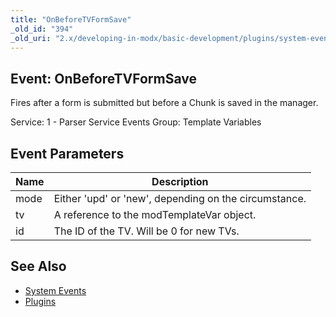 ```yaml
---
title: "OnBeforeTVFormSave"
_old_id: "394"
_old_uri: "2.x/developing-in-modx/basic-development/plugins/system-events/onbeforetvformsave"
---
```


## Event: OnBeforeTVFormSave

Fires after a form is submitted but before a Chunk is saved in the manager.

Service: 1 - Parser Service Events
Group: Template Variables

## Event Parameters

| Name | Description                                           |
| ---- | ----------------------------------------------------- |
| mode | Either 'upd' or 'new', depending on the circumstance. |
| tv   | A reference to the modTemplateVar object.             |
| id   | The ID of the TV. Will be 0 for new TVs.              |

## See Also

- [System Events](extending-modx/plugins/system-events "System Events")
- [Plugins](extending-modx/plugins "Plugins")

